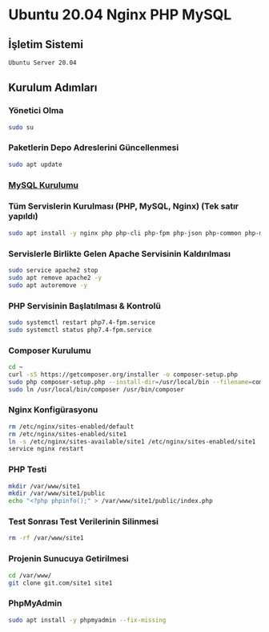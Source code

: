 # Ubuntu 20.04 Nginx PHP MySQL

## İşletim Sistemi
```sh
Ubuntu Server 20.04
```
## Kurulum Adımları

### Yönetici Olma
```sh
sudo su
```
### Paketlerin Depo Adreslerini Güncellenmesi
```sh
sudo apt update
```
### [MySQL Kurulumu](./mysql_5.7.md)
### Tüm Servislerin Kurulması (PHP, MySQL, Nginx) (Tek satır yapıldı)
```sh
sudo apt install -y nginx php php-cli php-fpm php-json php-common php-mysql php-zip php-gd php-mbstring php-curl php-xml php-pear php-bcmath --fix-missing
```
### Servislerle Birlikte Gelen Apache Servisinin Kaldırılması
```sh
sudo service apache2 stop
sudo apt remove apache2 -y
sudo apt autoremove -y
```
### PHP Servisinin Başlatılması &amp; Kontrolü
```sh
sudo systemctl restart php7.4-fpm.service
sudo systemctl status php7.4-fpm.service
```
### Composer Kurulumu
```sh
cd ~
curl -sS https://getcomposer.org/installer -o composer-setup.php
sudo php composer-setup.php --install-dir=/usr/local/bin --filename=composer
sudo ln /usr/local/bin/composer /usr/bin/composer
```
### Nginx Konfigürasyonu
```sh
rm /etc/nginx/sites-enabled/default
rm /etc/nginx/sites-enabled/site1
ln -s /etc/nginx/sites-available/site1 /etc/nginx/sites-enabled/site1
service nginx restart
```
### PHP Testi
```sh
mkdir /var/www/site1
mkdir /var/www/site1/public
echo "<?php phpinfo();" > /var/www/site1/public/index.php
```
### Test Sonrası Test Verilerinin Silinmesi
```sh
rm -rf /var/www/site1
```
### Projenin Sunucuya Getirilmesi
```sh
cd /var/www/
git clone git.com/site1 site1
```
### PhpMyAdmin
```sh
sudo apt install -y phpmyadmin --fix-missing
```
